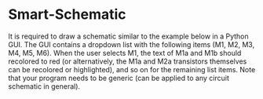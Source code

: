 # Smart-Schematic
It is required to draw a schematic similar to the example below in a Python GUI. The GUI contains a dropdown list with the following items (M1, M2, M3, M4, M5, M6). When the user selects M1, the text of M1a and M1b should recolored to red (or alternatively, the M1a and M2a transistors themselves can be recolored or highlighted), and so on for the remaining list items. Note that your program needs to be generic (can be applied to any circuit schematic in general).
